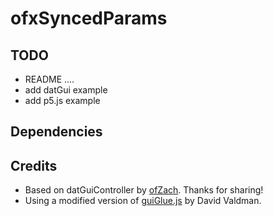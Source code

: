# ofxSyncedParams

TODO
-----
* README ....
* add datGui example
* add p5.js example

Dependencies
------------

Credits
--------
* Based on datGuiController by [ofZach](https://github.com/ofZach). Thanks for sharing!
* Using a modified version of [guiGlue.js](https://github.com/dmvaldman/guiGlue) by David Valdman.
